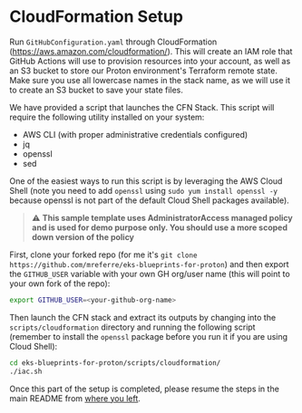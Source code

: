 # CloudFormation Setup

Run `GitHubConfiguration.yaml` through CloudFormation (https://aws.amazon.com/cloudformation/). This will create an IAM role that GitHub Actions will use to provision resources into your account, as well as an S3 bucket to store our Proton environment's Terraform remote state. Make sure you use all lowercase names in the stack name, as we will use it to create an S3 bucket to save your state files.

We have provided a script that launches the CFN Stack. This script will require the following utility installed on your system:
- AWS CLI (with proper administrative credentials configured)
- jq
- openssl
- sed

One of the easiest ways to run this script is by leveraging the AWS Cloud Shell (note you need to add `openssl` using `sudo yum install openssl -y` because openssl is not part of the default Cloud Shell packages available).

> :warning: **This sample template uses AdministratorAccess managed policy and is used for demo purpose only. You should use a more scoped down version of the policy**

First, clone your forked repo (for me it's `git clone https://github.com/mreferre/eks-blueprints-for-proton`) and then export the `GITHUB_USER` variable with your own GH org/user name (this will point to your own fork of the repo):
```sh
export GITHUB_USER=<your-github-org-name>
```
Then launch the CFN stack and extract its outputs by changing into the `scripts/cloudformation` directory and running the following script (remember to install the `openssl` package before you run it if you are using Cloud Shell):

```sh
cd eks-blueprints-for-proton/scripts/cloudformation/
./iac.sh
```

Once this part of the setup is completed, please resume the steps in the main README from [where you left](../../README.md#getting-started-and-one-off-configurations).

